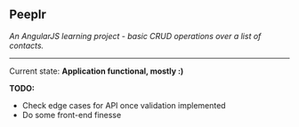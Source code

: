 ## Peeplr ##

*An AngularJS learning project - basic CRUD operations over a list of contacts.*


----------

Current state: **Application functional, mostly :)**

**TODO:**

 - Check edge cases for API once validation implemented
 - Do some front-end finesse
